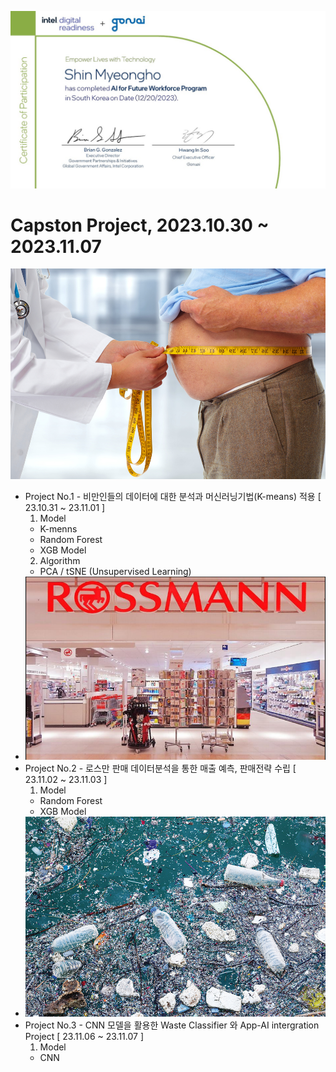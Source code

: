 ![이미지 대체 텍스트](https://github.com/EnzoMH/Intel_Capston_TeamProject/blob/main/Certificates_Intel%20Digial%20Readiness%20Programs_KDT_2023_%EC%84%9C%EC%9A%B8-%EC%8B%A0%EB%AA%85%ED%98%B8_1.jpg)
# Capston Project, 2023.10.30 ~ 2023.11.07
 ![이미지 대체 텍스트](https://github.com/EnzoMH/Intel_Capston_TeamProject/blob/main/Obesity.png)
- Project No.1 - 비만인들의 데이터에 대한 분석과 머신러닝기법(K-means) 적용 [ 23.10.31 ~ 23.11.01 ]
  1) Model
  - K-menns
  - Random Forest
  - XGB Model
  2) Algorithm
  - PCA / tSNE (Unsupervised Learning)  
- ![이미지 대체 텍스트](https://github.com/EnzoMH/Intel_Capston_TeamProject/blob/main/Rossman.png)
- Project No.2 - 로스만 판매 데이터분석을 통한 매출 예측, 판매전략 수립 [ 23.11.02 ~ 23.11.03 ]
  1) Model
  - Random Forest
  - XGB Model
- ![이미지 대체 텍스트](https://github.com/EnzoMH/Intel_Capston_TeamProject/blob/main/waste.png)
- Project No.3 - CNN 모델을 활용한 Waste Classifier 와 App-AI intergration Project [ 23.11.06 ~ 23.11.07 ]  
  1) Model
  - CNN
